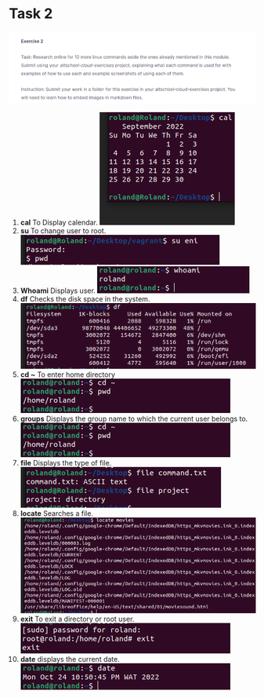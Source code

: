 # Task 2
![task image](images/shot1.png)
1. **cal**	 To Display calendar. ![task image](images/shot2.png)
2. **su**  To change user to root. ![task image](images/shot4.png)
3. **Whoami** Displays user. ![task image](images/shot11.png)
4. **df**	Checks the disk space in the system. ![task image](images/shot6.png)
5. **cd ~** To enter home directory ![task image](images/shot66.png)
6. **groups** 	Displays the group name to which the current user belongs to. ![task image](images/shot66.png)
7. **file**  Displays the type of file.![task image](images/shot5.png)
8. **locate** 	Searches a file. ![task image](images/shot3.png)
9. **exit** To exit a directory or root user.![task image](images/shot10.png)
10. **date** displays the current date. ![task image](images/shot55.png)
